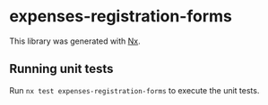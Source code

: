 # expenses-registration-forms

This library was generated with [Nx](https://nx.dev).

## Running unit tests

Run `nx test expenses-registration-forms` to execute the unit tests.

